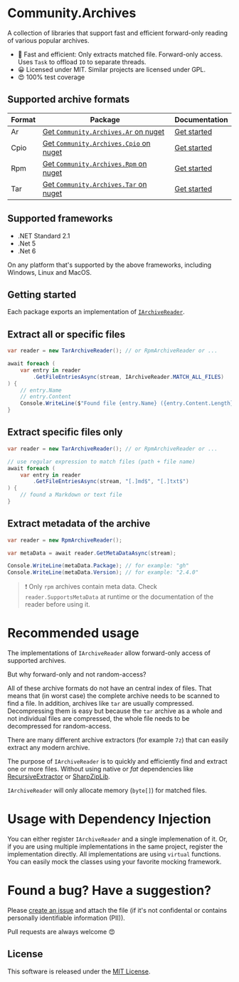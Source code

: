 # Community.Archives

A collection of libraries that support fast and efficient forward-only reading of various popular archives. 

* :rocket: Fast and efficient: Only extracts matched file. Forward-only access. Uses `Task` to offload `IO` to separate threads.
* :grinning: Licensed under MIT. Similar projects are licensed under GPL.
* :heart_eyes: 100% test coverage 

## Supported archive formats

| Format | Package                                                                                        | Documentation                                                                                |
| ------ | ---------------------------------------------------------------------------------------------- | -------------------------------------------------------------------------------------------- |
| Ar     | [Get `Community.Archives.Ar` on nuget](https://www.nuget.org/packages/Community.Archives.Ar)   | [Get started](https://github.com/Gitii/Community.Archives/tree/main/Community.Archives.Ar)   |
| Cpio   | [Get `Community.Archives.Cpio` on nuget](https://www.nuget.org/packages/Community.Archives.Ar) | [Get started](https://github.com/Gitii/Community.Archives/tree/main/Community.Archives.Cpio) |
| Rpm    | [Get `Community.Archives.Rpm` on nuget](https://www.nuget.org/packages/Community.Archives.Ar)  | [Get started](https://github.com/Gitii/Community.Archives/tree/main/Community.Archives.Rpm)  |
| Tar    | [Get `Community.Archives.Tar` on nuget](https://www.nuget.org/packages/Community.Archives.Ar)  | [Get started](https://github.com/Gitii/Community.Archives/tree/main/Community.Archives.Tar)  |

## Supported frameworks

- .NET Standard 2.1
- .Net 5
- .Net 6

On any platform that's supported by the above frameworks, including Windows, Linux and MacOS.

## Getting started

Each package exports an implementation of [`IArchiveReader`](https://github.com/Gitii/Community.Archives/blob/main/Community.Archives.Core/IArchiveReader.cs).

## Extract all or specific files

```csharp
var reader = new TarArchiveReader(); // or RpmArchiveReader or ...

await foreach (
    var entry in reader
        .GetFileEntriesAsync(stream, IArchiveReader.MATCH_ALL_FILES)
) {
    // entry.Name
    // entry.Content
    Console.WriteLine($"Found file {entry.Name} ({entry.Content.Length} bytes)")
}
```

## Extract specific files only

```csharp
var reader = new TarArchiveReader(); // or RpmArchiveReader or ...

// use regular expression to match files (path + file name)
await foreach (
    var entry in reader
        .GetFileEntriesAsync(stream, "[.]md$", "[.]txt$")
) {
    // found a Markdown or text file
}
```

## Extract metadata of the archive

```csharp
var reader = new RpmArchiveReader();

var metaData = await reader.GetMetaDataAsync(stream);

Console.WriteLine(metaData.Package); // for example: "gh"
Console.WriteLine(metaData.Version); // for example: "2.4.0"
```

> :exclamation: Only `rpm` archives contain meta data. Check `reader.SupportsMetaData` at runtime or the documentation of the reader before using it.

# Recommended usage

The implementations of `IArchiveReader` allow forward-only access of supported archives.

But why forward-only and not random-access?

All of these archive formats do not have an central index of files. That means that (in worst case) the complete archive needs to be scanned to find a file. In addition, archives like `tar` are usually compressed. Decompressing them is easy but because the `tar` archive as a whole and not individual files are compressed, the whole file needs to be decompressed for random-access.

There are many different archive extractors (for example `7z`) that can easily extract any modern archive.

The purpose of  `IArchiveReader` is to quickly and efficiently find and extract one or more files. Without using native or *fat* dependencies like [RecursiveExtractor]([RecursiveExtractor](https://github.com/microsoft/RecursiveExtractor)) or [SharpZipLib](https://github.com/icsharpcode/SharpZipLib). 

`IArchiveReader` will only allocate memory (`byte[]`) for matched files. 

# Usage with Dependency Injection

You can either register `IArchiveReader` and a single implemenation of it. Or, if you are using multiple implementations in the same project, register the implementation directly. All implementations are using `virtual` functions. You can easily mock the classes using your favorite mocking framework.

# Found a bug? Have a suggestion?

Please [create an issue](https://github.com/Gitii/Community.Archives/issues) and attach the file (if it's not confidental or contains personally identifiable information (PII)). 

Pull requests are always welcome :heart_eyes:

## License

This software is released under the [MIT License](https://opensource.org/licenses/MIT). 
